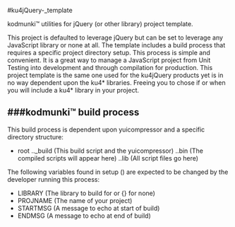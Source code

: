 #ku4jQuery-_template


kodmunki™ utilities for jQuery (or other library) project template.

This project is defaulted to leverage jQuery but can be set to leverage any JavaScript library or none at all. The template includes a build process that requires a specific project directory setup. This process is simple and convenient. It is a great way to manage a JavaScript project from Unit Testing into development and through compilation for production. This project template is the same one used for the ku4jQuery products yet is in no way dependent upon the ku4* libraries. Freeing you to chose if or when you will include a ku4* library in your project.


###kodmunki™ build process
---

This build process is dependent upon yuicompressor and a specific directory structure:

* root
.._build (This build script and the yuicompressor)
..bin (The compiled scripts will appear here)
..lib (All script files go here)

The following variables found in setup () are
expected to be changed by the developer running
this process:

* LIBRARY (The library to build for or {} for none)
* PROJNAME (The name of your project)
* STARTMSG (A message to echo at start of build)
* ENDMSG (A message to echo at end of build)

